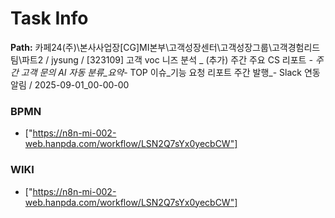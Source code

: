 # Task Info

**Path:** 카페24(주)\본사사업장\[CG]MI본부\고객성장센터\고객성장그룹\고객경험리드팀\파트2 / jysung / [323109] 고객 voc 니즈 분석 _ (추가) 주간 주요 CS 리포트 _- 주간 고객 문의 AI 자동 분류_요약_- TOP 이슈_기능 요청 리포트 주간 발행_- Slack 연동 알림 / 2025-09-01_00-00-00

### BPMN
- ["https://n8n-mi-002-web.hanpda.com/workflow/LSN2Q7sYx0yecbCW"]

### WIKI
- ["https://n8n-mi-002-web.hanpda.com/workflow/LSN2Q7sYx0yecbCW"]

